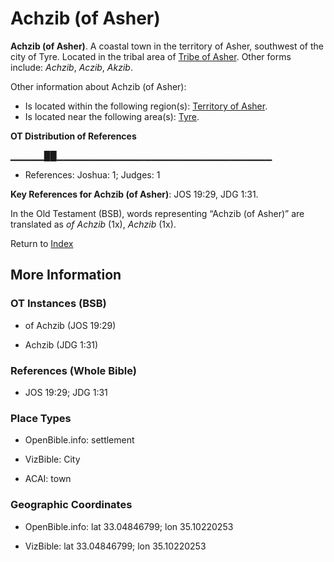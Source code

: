 # Achzib (of Asher)
**Achzib (of Asher)**. 
A coastal town in the territory of Asher, southwest of the city of Tyre. 
Located in the tribal area of [Tribe of Asher](../../../groups/md/acai/Asher.md). 
Other forms include: 
*Achzib*, *Aczib*, *Akzib*. 




Other information about Achzib (of Asher):


* Is located within the following region(s): 
[Territory of Asher](TerritoryOfAsher.md). 
* Is located near the following area(s): 
[Tyre](Tyre.md). 


**OT Distribution of References**

▁▁▁▁▁██▁▁▁▁▁▁▁▁▁▁▁▁▁▁▁▁▁▁▁▁▁▁▁▁▁▁▁▁▁▁▁▁
* References: Joshua: 1; Judges: 1



**Key References for Achzib (of Asher)**: 
JOS 19:29, JDG 1:31. 


In the Old Testament (BSB), words representing “Achzib (of Asher)” are translated as 
*of Achzib* (1x), *Achzib* (1x). 




Return to [Index](00-Index.md)

## More Information

### OT Instances (BSB)

* of Achzib (JOS 19:29)

* Achzib (JDG 1:31)



### References (Whole Bible)

* JOS 19:29; JDG 1:31


### Place Types

* OpenBible.info: settlement

* VizBible: City

* ACAI: town



### Geographic Coordinates

* OpenBible.info: lat 33.04846799; lon 35.10220253

* VizBible: lat 33.04846799; lon 35.10220253




